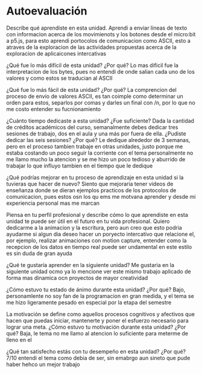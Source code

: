 # Autoevaluación

Describe qué aprendiste en esta unidad.
Aprendi a enviar lineas de texto con informacion acerca de los movimienots y los botones desde el micro:bit a p5.js, para esto aprendi portocolos
de comunicacion como ASCII, esto a atraves de la exploracion de las actividades propuestas acerca de la exploracion de aplicaicones intercativas

¿Qué fue lo más difícil de esta unidad? ¿Por qué?
Lo mas dificil fue la interpretacion de los bytes, pues no entendi de onde salian cada uno de los valores y como estos se traducian al ASCII

¿Qué fue lo más fácil de esta unidad? ¿Por qué?
La comprencion del proceso de envio de valores ASCII, es tan coimple como determinar un orden para estos, separlos por comas y darles un final
con /n, por lo que no me costo entender su fucnionamiento

¿Cuánto tiempo dedicaste a esta unidad? ¿Fue suficiente? Dada la cantidad de créditos académicos del curso, semanalmente debes dedicar tres sesiones de trabajo, 
dos en el aula y una más por fuera de ella. ¿Pudiste dedicar las seis sesiones? ¿Por qué?
Le dedique alrededor de 3 semanas, pero en el proceso tambien trabaje en otras unidades, justo porque me estaba costando un poco seguir la corriente con el tema
personalmente no me llamo mucho la atencion y se me hizo un poco tedioso y aburrido de trabajar lo que influyo tambien en el tiempo que le dedique

¿Qué podrías mejorar en tu proceso de aprendizaje en esta unidad si la tuvieras que hacer de nuevo?
Siento que mejoraria tener videos de enseñanza donde se dieran ejemplos practicos de los protocolos de comunicacion, pues estos osn los qu ems me 
motvana  aprender y desde mi experiencia personal mas me marcan 

Piensa en tu perfil profesional y describe cómo lo que aprendiste en esta unidad te puede ser útil en el futuro en tu vida profesional.
Quiero dedicarme a la animacion y la escritura, pero aun creo que esto podria ayudarme si algun dia deseo hacer un poryecto intercativo que relacione
el, por ejemplo, realizar animaciones con motion capture, entender como la recepcion de los datos en tiempo real puede ser undamental en este estilo es
sin duda de gran ayuda

¿Qué te gustaría aprender en la siguiente unidad?
Me gustaria en la siguiente unidad ocmo ya lo mencione ver este mismo trabajo aplicado de forma mas dinamica ocn proyectos de mayor creatividad

¿Cómo estuvo tu estado de ánimo durante esta unidad? ¿Por qué?
Bajo, personamlente no soy fan de la programacion en gran medida, y el tema se me hizo ligeramente pesado en especial por la etapa del semestre

La motivación se define como aquellos procesos cognitivos y afectivos que hacen que puedas iniciar, mantenerte y poner el esfuerzo necesario para
lograr una meta. ¿Cómo estuvo tu motivación durante esta unidad? ¿Por qué?
Baja, le tema no me llamo al atencion lo suficiente para meterme de lleno en el

¿Qué tan satisfecho estás con tu desempeño en esta unidad? ¿Por qué?
7/10 entendi el tema como debia de ser, sin emabrgo aun sineto que pude haber hehco un mejor trabajo
